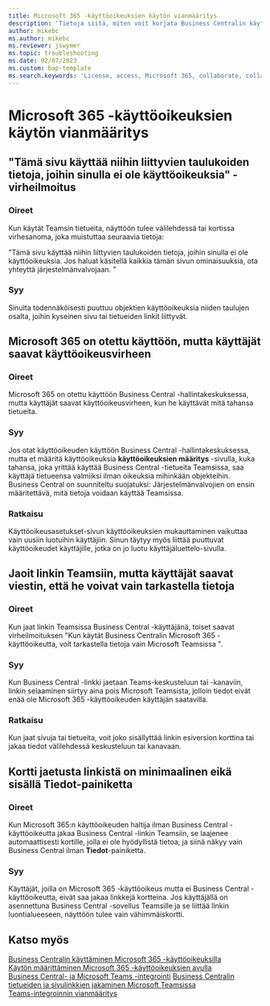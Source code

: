 ```yaml
---
title: Microsoft 365 -käyttöoikeuksien käytön vianmääritys
description: 'Tietoja siitä, miten voit korjata Business Centralin käytön ongelmat vain Microsoft 365 -käyttöoikeuden avulla.'
author: mikebc
ms.author: mikebc
ms.reviewer: jswymer
ms.topic: troubleshooting
ms.date: 02/07/2023
ms.custom: bap-template
ms.search.keywords: 'License, access, Microsoft 365, collaborate, collaboration, Teams, Microsoft Teams'
---
```


# <a name="troubleshoot-access-with-microsoft-365-licenses"></a><a name="troubleshoot-access-with-microsoft-365-licenses"></a>Microsoft 365 -käyttöoikeuksien käytön vianmääritys

## <a name="this-page-uses-data-from-related-tables-that-you-do-not-have-access-to-error-message"></a><a name="this-page-uses-data-from-related-tables-that-you-do-not-have-access-to-error-message"></a>"Tämä sivu käyttää niihin liittyvien taulukoiden tietoja, joihin sinulla ei ole käyttöoikeuksia" -virheilmoitus

### <a name="symptoms"></a><a name="symptoms"></a>Oireet

Kun käytät Teamsin tietueita, näyttöön tulee välilehdessä tai kortissa virhesanoma, joka muistuttaa seuraavia tietoja:

"Tämä sivu käyttää niihin liittyvien taulukoiden tietoja, joihin sinulla ei ole käyttöoikeuksia. Jos haluat käsitellä kaikkia tämän sivun ominaisuuksia, ota yhteyttä järjestelmänvalvojaan. "

### <a name="cause"></a><a name="cause"></a>Syy

Sinulta todennäköisesti puuttuu objektien käyttöoikeuksia niiden taulujen osalta, joihin kyseinen sivu tai tietueiden linkit liittyvät.

## <a name="microsoft-365-access-has-been-enabled-but-users-get-a-permission-error"></a><a name="microsoft-365-access-has-been-enabled-but-users-get-a-permission-error"></a>Microsoft 365 on otettu käyttöön, mutta käyttäjät saavat käyttöoikeusvirheen

### <a name="symptoms-1"></a><a name="symptoms-1"></a>Oireet

Microsoft 365 on otettu käyttöön Business Central -hallintakeskuksessa, mutta käyttäjät saavat käyttöoikeusvirheen, kun he käyttävät mitä tahansa tietueita.

### <a name="cause-1"></a><a name="cause-1"></a>Syy

Jos otat käyttöoikeuden käyttöön Business Central -hallintakeskuksessa, mutta et määritä käyttöoikeuksia **käyttöoikeuksien määritys** -sivulla, kuka tahansa, joka yrittää käyttää Business Central -tietueita Teamsissa, saa käyttäjä tietueensa valmiiksi ilman oikeuksia mihinkään objekteihin. Business Central on suunniteltu suojatuksi: Järjestelmänvalvojien on ensin määritettävä, mitä tietoja voidaan käyttää Teamsissa. 

### <a name="resolution"></a><a name="resolution"></a>Ratkaisu

Käyttöoikeusasetukset-sivun käyttöoikeuksien mukauttaminen vaikuttaa vain uusiin luotuihin käyttäjiin. Sinun täytyy myös liittää puuttuvat käyttöoikeudet käyttäjille, jotka on jo luotu käyttäjäluettelo-sivulla. 

## <a name="you-shared-a-link-in-teams-but-users-get-a-message-that-they-can-only-view-data"></a><a name="you-shared-a-link-in-teams-but-users-get-a-message-that-they-can-only-view-data"></a>Jaoit linkin Teamsiin, mutta käyttäjät saavat viestin, että he voivat vain tarkastella tietoja

### <a name="symptoms-2"></a><a name="symptoms-2"></a>Oireet

Kun jaat linkin Teamsissa Business Central -käyttäjänä, toiset saavat virheilmoituksen "Kun käytät Business Centralin Microsoft 365 -käyttöoikeutta, voit tarkastella tietoja vain Microsoft Teamsissa ".

### <a name="cause-2"></a><a name="cause-2"></a>Syy

Kun Business Central -linkki jaetaan Teams-keskusteluun tai -kanaviin, linkin selaaminen siirtyy aina pois Microsoft Teamsista, jolloin tiedot eivät enää ole Microsoft 365 -käyttöoikeuden käyttäjän saatavilla.

### <a name="resolution-1"></a><a name="resolution-1"></a>Ratkaisu

Kun jaat sivuja tai tietueita, voit joko sisällyttää linkin esiversion korttina tai jakaa tiedot välilehdessä keskusteluun tai kanavaan.

## <a name="card-from-shared-link-is-minimal-and-doesnt-include-details-button"></a><a name="card-from-shared-link-is-minimal-and-doesnt-include-details-button"></a>Kortti jaetusta linkistä on minimaalinen eikä sisällä Tiedot-painiketta

### <a name="symptoms-3"></a><a name="symptoms-3"></a>Oireet

Kun Microsoft 365:n käyttöoikeuden haltija ilman Business Central -käyttöoikeutta jakaa Business Central -linkin Teamsiin, se laajenee automaattisesti kortille, jolla ei ole hyödyllistä tietoa, ja siinä näkyy vain Business Central ilman **Tiedot**-painiketta.

### <a name="cause-3"></a><a name="cause-3"></a>Syy

Käyttäjät, joilla on Microsoft 365 -käyttöoikeus mutta ei Business Central -käyttöoikeutta, eivät saa jakaa linkkejä kortteina. Jos käyttäjällä on asennettuna Business Central -sovellus Teamsille ja se liittää linkin luontialueeseen, näyttöön tulee vain vähimmäiskortti. 

## <a name="see-also"></a><a name="see-also"></a>Katso myös

[Business Centralin käyttäminen Microsoft 365 -käyttöoikeuksilla](admin-access-with-m365-license.md#minimum-requirements)  
[Käytön määrittäminen Microsoft 365 -käyttöoikeuksien avulla](admin-access-with-m365-license-setup.md)  
[Business Central- ja Microsoft Teams -integrointi](across-teams-overview.md)
[Business Centralin tietueiden ja sivulinkkien jakaminen Microsoft Teamsissa](across-working-with-teams.md)  
[Teams-integroinnin vianmääritys](admin-teams-troubleshooting.md)  
